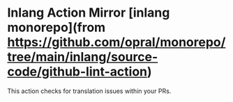 # Inlang Action Mirror [inlang monorepo](from https://github.com/opral/monorepo/tree/main/inlang/source-code/github-lint-action)

This action checks for translation issues within your PRs.
